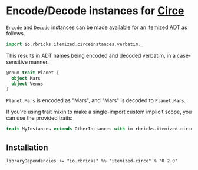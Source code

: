 # Encode/Decode instances for [Circe](http://circe.io)

`Encode` and `Decode` instances can be made available for an itemized ADT as follows.

```scala
import io.rbricks.itemized.circeinstances.verbatim._
```

This results in ADT names being encoded and decoded verbatim, in a case-sensitive manner.

```scala
@enum trait Planet {
  object Mars
  object Venus
}
```

`Planet.Mars` is encoded as "Mars", and "Mars" is decoded to `Planet.Mars`.

If you're using trait mixin to make a single-import custom implicit scope, you can use the provided traits:

```scala
trait MyInstances extends OtherInstances with io.rbricks.itemized.circeinstances.VerbatimCirceInstances
```

## Installation

```
libraryDependencies += "io.rbricks" %% "itemized-circe" % "0.2.0"
